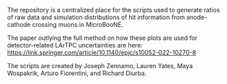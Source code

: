 The repository is a centralized place for the scripts used to generate ratios of raw data and simulation distributions of hit information from anode-cathode crossing muons in MicroBooNE. 

The paper outlying the full method on how these plots are used for detector-related LArTPC uncertainties are here: https://link.springer.com/article/10.1140/epjc/s10052-022-10270-8

The scripts are created by Joseph Zennamo, Lauren Yates, Maya Wospakrik, Arturo Fiorentini, and Richard Diurba.


